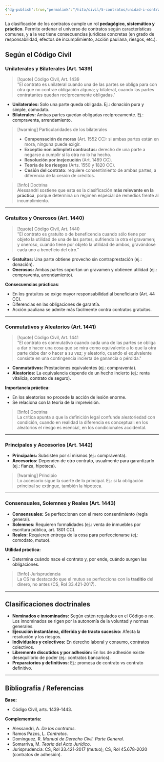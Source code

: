 ```yaml
---
{"dg-publish":true,"permalink":"/hito/civil/5-contratos/unidad-i-contratos-completa/3-clasificaciones-de-los-contratos/","tags":["Hito"]}
---
```




La clasificación de los contratos cumple un rol **pedagógico, sistemático y práctico**. Permite ordenar el universo de contratos según características comunes, y a la vez tiene consecuencias jurídicas concretas (en grado de responsabilidad, efectos de incumplimiento, acción pauliana, riesgos, etc.).

## Según el Código Civil

### Unilaterales y Bilaterales (Art. 1439)

> [!quote] Código Civil, Art. 1439  
> "El contrato es unilateral cuando una de las partes se obliga para con otra que no contrae obligación alguna; y bilateral, cuando las partes contratantes quedan recíprocamente obligadas."

- **Unilaterales:** Solo una parte queda obligada. Ej.: donación pura y simple, comodato.  
- **Bilaterales:** Ambas partes quedan obligadas recíprocamente. Ej.: compraventa, arrendamiento.  

> [!warning] Particularidades de los bilaterales  
> - **Compensación de moras** (Art. 1552 CC): si ambas partes están en mora, ninguna puede exigir.  
> - **Exceptio non adimpleti contractus:** derecho de una parte a negarse a cumplir si la otra no lo ha hecho.  
> - **Resolución por inejecución** (Art. 1489 CC).  
> - **Teoría de los riesgos** (Arts. 1550 y 1820 CC).  
> - **Cesión del contrato**: requiere consentimiento de ambas partes, a diferencia de la cesión de créditos.  

> [!info] Doctrina  
> Alessandri sostiene que esta es la clasificación **más relevante en la práctica**, porque determina un régimen especial de remedios frente al incumplimiento.  

---

### Gratuitos y Onerosos (Art. 1440)

> [!quote] Código Civil, Art. 1440  
> "El contrato es gratuito o de beneficencia cuando sólo tiene por objeto la utilidad de una de las partes, sufriendo la otra el gravamen; y oneroso, cuando tiene por objeto la utilidad de ambos, gravándose cada uno a beneficio del otro."

- **Gratuitos:** Una parte obtiene provecho sin contraprestación (ej.: donación).  
- **Onerosos:** Ambas partes soportan un gravamen y obtienen utilidad (ej.: compraventa, arrendamiento).  

**Consecuencias prácticas**:  
- En los gratuitos se exige mayor responsabilidad al beneficiario (Art. 44 CC).  
- Diferencias en las obligaciones de garantía.  
- Acción pauliana se admite más fácilmente contra contratos gratuitos.  

---

### Conmutativos y Aleatorios (Art. 1441)

> [!quote] Código Civil, Art. 1441  
> "El contrato es conmutativo cuando cada una de las partes se obliga a dar o hacer una cosa que se mira como equivalente a lo que la otra parte debe dar o hacer a su vez; y aleatorio, cuando el equivalente consiste en una contingencia incierta de ganancia o pérdida."

- **Conmutativos:** Prestaciones equivalentes (ej.: compraventa).  
- **Aleatorios:** La equivalencia depende de un hecho incierto (ej.: renta vitalicia, contrato de seguro).  

**Importancia práctica**:  
- En los aleatorios no procede la acción de lesión enorme.  
- Se relaciona con la teoría de la imprevisión.  

> [!info] Doctrina  
> La crítica apunta a que la definición legal confunde aleatoriedad con condición, cuando en realidad la diferencia es conceptual: en los aleatorios el riesgo es esencial, en los condicionales accidental.  

---

### Principales y Accesorios (Art. 1442)

- **Principales:** Subsisten por sí mismos (ej.: compraventa).  
- **Accesorios:** Dependen de otro contrato, usualmente para garantizarlo (ej.: fianza, hipoteca).  

> [!warning] Principio  
> Lo accesorio sigue la suerte de lo principal. Ej.: si la obligación principal se extingue, también la hipoteca.  

---

### Consensuales, Solemnes y Reales (Art. 1443)

- **Consensuales:** Se perfeccionan con el mero consentimiento (regla general).  
- **Solemnes:** Requieren formalidades (ej.: venta de inmuebles por escritura pública, art. 1801 CC).  
- **Reales:** Requieren entrega de la cosa para perfeccionarse (ej.: comodato, mutuo).  

**Utilidad práctica:**  
- Determina cuándo nace el contrato y, por ende, cuándo surgen las obligaciones.  

> [!info] Jurisprudencia  
> La CS ha destacado que el mutuo se perfecciona con la **traditio** del dinero, no antes (CS, Rol 33.421-2017).  

---

## Clasificaciones doctrinales

- **Nominados e innominados:** Según estén regulados en el Código o no. Los innominados se rigen por la autonomía de la voluntad y normas generales.  
- **Ejecución instantánea, diferida y de tracto sucesivo:** Afecta la resolución y los riesgos.  
- **Individuales y colectivos:** En derecho laboral y consumo, contratos colectivos.  
- **Libremente discutidos y por adhesión:** En los de adhesión existe desequilibrio de poder (ej.: contratos bancarios).  
- **Preparatorios y definitivos:** Ej.: promesa de contrato vs contrato definitivo.  

---

## Bibliografía / Referencias

**Base:**  
- Código Civil, arts. 1439-1443.  

**Complementaria:**  
- Alessandri, A. *De los contratos*.  
- Ramos Pazos, L. *Contratos*.  
- Domínguez, R. *Manual de Derecho Civil. Parte General*.  
- Somarriva, M. *Teoría del Acto Jurídico*.  
- Jurisprudencia: CS, Rol 33.421-2017 (mutuo); CS, Rol 45.678-2020 (contratos de adhesión).  
